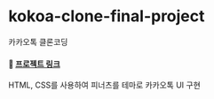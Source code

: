 # kokoa-clone-final-project
카카오톡 클론코딩




#### :link: [프로젝트 링크](https://kwaksohyun.github.io/kokoa-clone-final-project/)
  HTML, CSS를 사용하여 피너츠를 테마로 카카오톡 UI 구현
